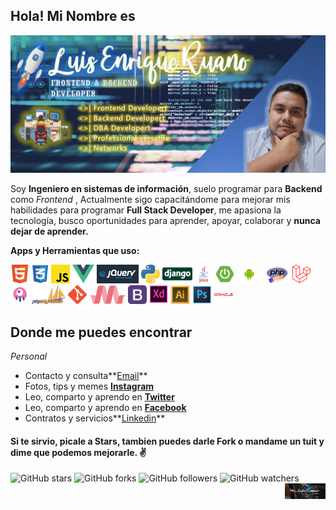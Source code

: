 
##  Hola! Mi Nombre es 

![](https://raw.githubusercontent.com/lruanod/lruanod/master/img/fondogit.png)
<!-- ![](https://repository-images.githubusercontent.com/279038181/2fd7c200-c3fe-11ea-88fb-9168a2cc001d) -->


 Soy **Ingeniero en sistemas de información**,  suelo programar para **Backend** como *Frontend* ,  Actualmente sigo capacitándome para mejorar mis habilidades para programar **Full Stack Developer**, me apasiona la tecnología, busco oportunidades para aprender, apoyar, colaborar y **nunca dejar de aprender.**   

**Apps y Herramientas que uso:**  

<code><img height="30" src="https://raw.githubusercontent.com/lruanod/lruanod/master/img/Html.png"></code>
<code><img height="30" src="https://raw.githubusercontent.com/lruanod/lruanod/master/img/Css.png"></code>
<code><img height="30" src="https://raw.githubusercontent.com/lruanod/lruanod/master/img/Js.png"></code>
<code><img height="30" src="https://raw.githubusercontent.com/lruanod/lruanod/master/img/vue.png"></code>
<code><img height="30" src="https://raw.githubusercontent.com/lruanod/lruanod/master/img/jquery.png"></code>
<code><img height="30" src="https://raw.githubusercontent.com/lruanod/lruanod/master/img/pyton.png"></code>
<code><img height="30" src="https://raw.githubusercontent.com/lruanod/lruanod/master/img/django.png"></code>
<code><img height="30" src="https://raw.githubusercontent.com/lruanod/lruanod/master/img/java.png"></code>
<code><img height="30" src="https://raw.githubusercontent.com/lruanod/lruanod/master/img/boot.png"></code>
<code><img height="30" src="https://raw.githubusercontent.com/lruanod/lruanod/master/img/android.png"></code>
<code><img height="30" src="https://raw.githubusercontent.com/lruanod/lruanod/master/img/php.png"></code>
<code><img height="30" src="https://raw.githubusercontent.com/lruanod/lruanod/master/img/laravel.png"></code>
<code><img height="30" src="https://raw.githubusercontent.com/lruanod/lruanod/master/img/livewire.png"></code>
<code><img height="30" src="https://raw.githubusercontent.com/lruanod/lruanod/master/img/phpmyadmin.png"></code>
<code><img height="30" src="https://raw.githubusercontent.com/lruanod/lruanod/master/img/Git.png"></code>
<code><img height="30" src="https://raw.githubusercontent.com/lruanod/lruanod/master/img/Materializecss.png"></code>
<code><img height="30" src="https://raw.githubusercontent.com/lruanod/lruanod/master/img/Bootstrap.png"></code>
<code><img height="30" src="https://raw.githubusercontent.com/lruanod/lruanod/master/img/Xd.png"></code>
<code><img height="30" src="https://raw.githubusercontent.com/lruanod/lruanod/master/img/Ilustrator.png"></code>
<code><img height="30" src="https://raw.githubusercontent.com/lruanod/lruanod/master/img/Photoshop.png"></code>
<code><img height="30" src="https://raw.githubusercontent.com/lruanod/lruanod/master/img/oracle.png"></code>

## Donde me puedes encontrar

_Personal_
* Contacto y consulta**[Email](mailto:luismastersystem@gmail.com)**
* Fotos, tips y memes **[Instagram](https://www.instagram.com/luiskik10/)**
* Leo, comparto y aprendo en **[Twitter](https://twitter.com/Luiskik10)**
* Leo, comparto y aprendo en **[Facebook](https://www.facebook.com/luisitoo.e.rl)**
* Contratos y servicios**[Linkedin](https://www.linkedin.com/in/luis-enrique-ruano-de-le%C3%B3n-b38b71258/)**



#### Si te sirvio, picale a **Stars**, tambien puedes darle **Fork** o mandame un tuit y dime que podemos mejorarle. ✌️

![GitHub stars](https://img.shields.io/github/stars/lruanod/lruanod?style=social)
![GitHub forks](https://img.shields.io/github/forks/lruanod?label=Fork&style=social)
![GitHub followers](https://img.shields.io/github/followers/lruanod?label=Follow&style=social)
![GitHub watchers](https://img.shields.io/github/watchers/lruanod/lruanod?style=social)
<a href=""><img src="https://raw.githubusercontent.com/lruanod/lruanod/master/img/ing3.png" width="65px" height="25px" align="right" /></a>

